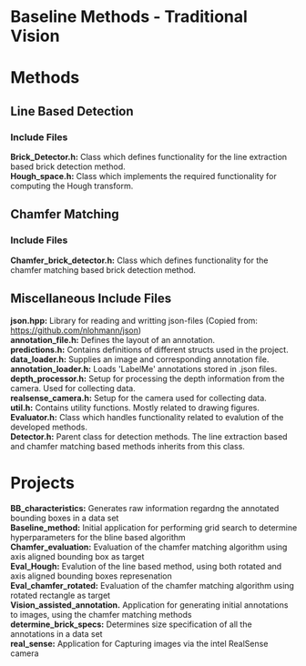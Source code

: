 # Baseline Methods - Traditional Vision

# Methods
## Line Based Detection 

### Include Files
**Brick_Detector.h:** Class which defines functionality for the line extraction based brick detection method.<br/>
**Hough_space.h:** Class which implements the required functionality for computing the Hough transform.<br/>


## Chamfer Matching

### Include Files
**Chamfer_brick_detector.h:** Class which defines functionality for the chamfer matching based brick detection method.<br/>

## Miscellaneous Include Files 
**json.hpp:** Library for reading and writting json-files (Copied from: https://github.com/nlohmann/json) <br/>
**annotation_file.h:** Defines the layout of an annotation. <br/>
**predictions.h:** Contains definitions of different structs used in the project.<br/>
**data_loader.h:** Supplies an image and corresponding annotation file. <br/>
**annotation_loader.h:** Loads 'LabelMe' annotations stored in .json files. <br/>
**depth_processor.h:** Setup for processing the depth information from the camera. Used for collecting data.<br/>
**realsense_camera.h:** Setup for the camera used for collecting data. <br/>
**util.h:** Contains utility functions. Mostly related to drawing figures. <br/>
**Evaluator.h:** Class which handles functionality related to evalution of the developed methods. <br/>
**Detector.h:** Parent class for detection methods. The line extraction based and chamfer matching based methods inherits from this class.<br/>

# Projects 
**BB_characteristics:**  Generates raw information regardng the annotated bounding boxes in a data set <br/>
**Baseline_method:** Initial application for performing grid search to determine hyperparameters for the bline based algorithm <br/>
**Chamfer_evaluation:** Evaluation of the chamfer matching algorithm using axis aligned bounding box as target <br/>
**Eval_Hough:** Evalution of the line based method, using both rotated and axis aligned bounding boxes represenation <br/>
**Eval_chamfer_rotated:** Evaluation of the chamfer matching algorithm using rotated rectangle as target <br/> 
**Vision_assisted_annotation.** Application for generating initial annotations to images, using the chamfer matching methods <br/>
**determine_brick_specs:** Determines size specification of all the annotations in a data set <br/> 
**real_sense:** Application for Capturing images via the intel RealSense camera <br/>
